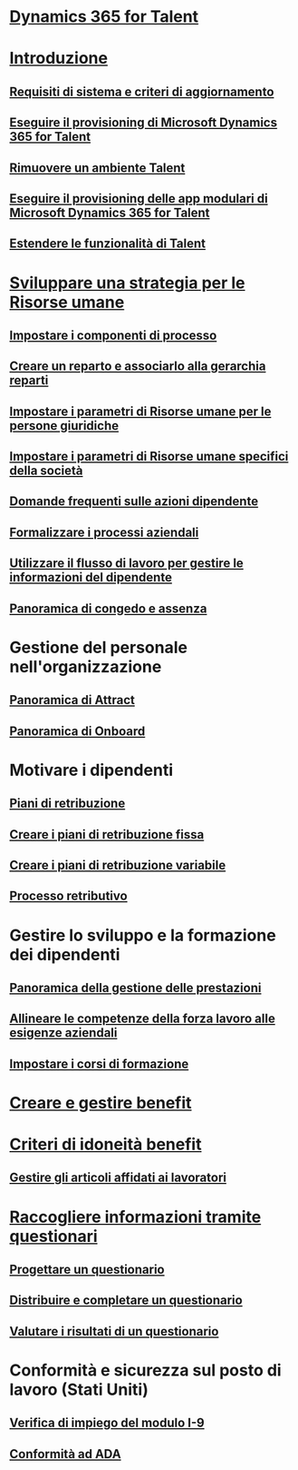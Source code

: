# [Dynamics 365 for Talent](index.md)

# [Introduzione](talent-get-started.md)
## [Requisiti di sistema e criteri di aggiornamento](talent-versions-update-policy.md)
## [Eseguire il provisioning di Microsoft Dynamics 365 for Talent](provisioning-talent.md)
## [Rimuovere un ambiente Talent](remove-talent-environment.md)
## [Eseguire il provisioning delle app modulari di Microsoft Dynamics 365 for Talent](modular-app-tech-faq.md)
## [Estendere le funzionalità di Talent](extend-talent-functionality.md)

# [Sviluppare una strategia per le Risorse umane](departments-jobs-positions.md)
## [Impostare i componenti di processo](create-job.md)
## [Creare un reparto e associarlo alla gerarchia reparti](create-department-add-department-hierarchy.md)
## [Impostare i parametri di Risorse umane per le persone giuridiche](set-up-hr-parameters-across-legal-entities.md)
## [Impostare i parametri di Risorse umane specifici della società](set-up-company-specific-hr-parameters.md)
## [Domande frequenti sulle azioni dipendente](personnel-actions-faq.md)
## [Formalizzare i processi aziendali](formalize-business-processes.md)
## [Utilizzare il flusso di lavoro per gestire le informazioni del dipendente](workflow-manage-employee-information.md)
## [Panoramica di congedo e assenza](leave-absence-overview.md)

# Gestione del personale nell'organizzazione
## [Panoramica di Attract](attract-overview.md) 
## [Panoramica di Onboard](create-onboarding-experience.md)

# Motivare i dipendenti
## [Piani di retribuzione](compensation-plans.md)
## [Creare i piani di retribuzione fissa](create-fixed-compensation-plans.md)
## [Creare i piani di retribuzione variabile](create-variable-compensation-plans.md)
## [Processo retributivo](process-compensation.md)

# Gestire lo sviluppo e la formazione dei dipendenti
## [Panoramica della gestione delle prestazioni](performance-management-overview.md)
## [Allineare le competenze della forza lavoro alle esigenze aziendali](skills.md)
## [Impostare i corsi di formazione](courses.md)

# [Creare e gestire benefit](manage-benefit-program.md)
# [Criteri di idoneità benefit](benefit-eligibility-policies.md)
## [Gestire gli articoli affidati ai lavoratori](loan-items.md)

# [Raccogliere informazioni tramite questionari](questionnaires.md)
## [Progettare un questionario](design-questionnaires.md)
## [Distribuire e completare un questionario](distribute-questionnaires.md)
## [Valutare i risultati di un questionario](evaluate-questionnaire-results.md)

# Conformità e sicurezza sul posto di lavoro (Stati Uniti)
## [Verifica di impiego del modulo I-9](../fin-and-ops/hr/localizations/noam-usa-form-i-9-verification.md?toc=/talent/toc.json)
## [Conformità ad ADA](../fin-and-ops/hr/localizations/noam-usa-comply-ada.md?toc=/talent/toc.json)
